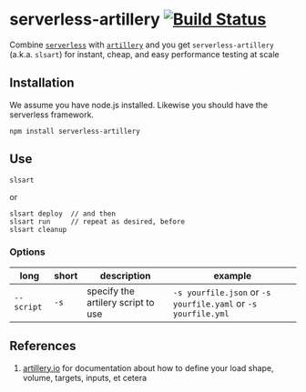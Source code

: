 # serverless-artillery [![Build Status](https://travis-ci.org/Nordstrom/serverless-artillery.svg)](https://travis-ci.org/Nordstrom/serverless-artillery)
Combine [`serverless`](http://serverless.com) with [`artillery`](http://artillery.io) and you get `serverless-artillery` (a.k.a. `slsart`) for instant, cheap, and easy performance testing at scale

## Installation
We assume you have node.js installed.  Likewise you should have the serverless framework.

```
npm install serverless-artillery
```

## Use

`slsart`

or

```
slsart deploy  // and then
slsart run     // repeat as desired, before
slsart cleanup
```

### Options

long | short | description | example
---- | ----- | ----------- | -------
`--script` | `-s` | specify the artilery script to use | `-s yourfile.json` or `-s yourfile.yaml` or `-s yourfile.yml`

## References
1. [artillery.io](http://artillery.io) for documentation about how to define your load shape, volume, targets, inputs, et cetera
